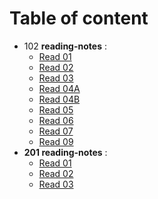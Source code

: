 # Table of content
* 102 **reading-notes** :
  - [Read 01](https://omx302.github.io/reading-notes/Code102/Read01)
  - [Read 02](https://omx302.github.io/reading-notes/Code102/Read02)
  - [Read 03](https://omx302.github.io/reading-notes/Code102/Read03)
  - [Read 04A](https://omx302.github.io/reading-notes/Code102/Read04a)
  - [Read 04B](https://omx302.github.io/reading-notes/Code102/Read04b)
  - [Read 05](https://omx302.github.io/reading-notes/Code102/Read05)
  - [Read 06](https://omx302.github.io/reading-notes/Code102/Read06)
  - [Read 07](https://omx302.github.io/reading-notes/Code102/Read07)
  - [Read 09](https://omx302.github.io/reading-notes/Code102/Read09)
* **201 reading-notes** :
  - [Read 01](https://omx302.github.io/reading-notes/Code201/class-01)
  - [Read 02](https://omx302.github.io/reading-notes/Code201/class-02)
  - [Read 03](https://omx302.github.io/reading-notes/Code201/class-03)

